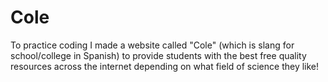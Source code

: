 # Cole
To practice coding I made a website called "Cole" (which is slang for school/college in Spanish) to provide students with the best free quality resources across the internet depending on what field of science they like!
